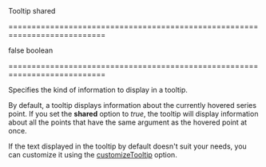 <!--**
/*-------------------------------------------
    Auto-generated file. Do not modify.
-------------------------------------------

**-->
<!--d-->Tooltip shared<!--/d-->
===========================================================================
<!--default-->false<!--/default-->
<!--type-->boolean<!--/type-->
===========================================================================

<!--shortDescription-->
Specifies the kind of information to display in a tooltip.
<!--/shortDescription-->

<!--fullDescription-->
By default, a tooltip displays information about the currently hovered series point. If you set the **shared** option to *true*, the tooltip will display information about all the points that have the same argument as the hovered point at once.

If the text displayed in the tooltip by default doesn't suit your needs, you can customize it using the [customizeTooltip](/Documentation/ApiReference/Data_Visualization_Widgets/dxChart/Configuration/tooltip/#customizeTooltip) option.
<!--/fullDescription-->